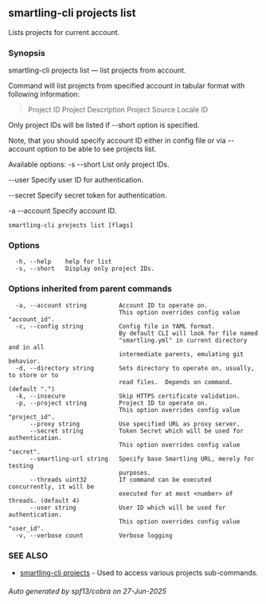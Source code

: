## smartling-cli projects list

Lists projects for current account.

### Synopsis

smartling-cli projects list — list projects from account.

Command will list projects from specified account in tabular format with
following information:

  > Project ID
  > Project Description
  > Project Source Locale ID

Only project IDs will be listed if --short option is specified.

Note, that you should specify account ID either in config file or via --account
option to be able to see projects list.


Available options:
  -s --short
    List only project IDs.

  --user <user>
    Specify user ID for authentication.

  --secret <secret>
    Specify secret token for authentication.

  -a --account <account>
    Specify account ID.


```
smartling-cli projects list [flags]
```

### Options

```
  -h, --help    help for list
  -s, --short   Display only project IDs.
```

### Options inherited from parent commands

```
  -a, --account string         Account ID to operate on.
                               This option overrides config value "account_id".
  -c, --config string          Config file in YAML format.
                               By default CLI will look for file named
                               "smartling.yml" in current directory and in all
                               intermediate parents, emulating git behavior.
  -d, --directory string       Sets directory to operate on, usually, to store or to
                               read files.  Depends on command. (default ".")
  -k, --insecure               Skip HTTPS certificate validation.
  -p, --project string         Project ID to operate on.
                               This option overrides config value "project_id".
      --proxy string           Use specified URL as proxy server.
      --secret string          Token Secret which will be used for authentication.
                               This option overrides config value "secret".
      --smartling-url string   Specify base Smartling URL, merely for testing
                               purposes.
      --threads uint32         If command can be executed concurrently, it will be
                               executed for at most <number> of threads. (default 4)
      --user string            User ID which will be used for authentication.
                               This option overrides config value "user_id".
  -v, --verbose count          Verbose logging
```

### SEE ALSO

* [smartling-cli projects](smartling-cli_projects.md)	 - Used to access various projects sub-commands.

###### Auto generated by spf13/cobra on 27-Jun-2025
